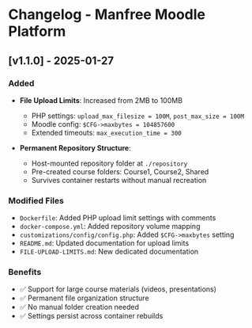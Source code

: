 # Changelog - Manfree Moodle Platform

## [v1.1.0] - 2025-01-27

### Added
- **File Upload Limits**: Increased from 2MB to 100MB
  - PHP settings: `upload_max_filesize = 100M`, `post_max_size = 100M`
  - Moodle config: `$CFG->maxbytes = 104857600`
  - Extended timeouts: `max_execution_time = 300`

- **Permanent Repository Structure**: 
  - Host-mounted repository folder at `./repository`
  - Pre-created course folders: Course1, Course2, Shared
  - Survives container restarts without manual recreation

### Modified Files
- `Dockerfile`: Added PHP upload limit settings with comments
- `docker-compose.yml`: Added repository volume mapping
- `customizations/config/config.php`: Added `$CFG->maxbytes` setting
- `README.md`: Updated documentation for upload limits
- `FILE-UPLOAD-LIMITS.md`: New dedicated documentation

### Benefits
- ✅ Support for large course materials (videos, presentations)
- ✅ Permanent file organization structure
- ✅ No manual folder creation needed
- ✅ Settings persist across container rebuilds